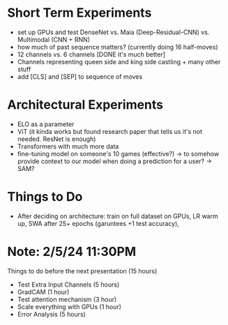 # Short Term Experiments
 - set up GPUs and test DenseNet vs. Maia (Deep-Residual-CNN) vs. Multimodal (CNN + RNN)
 - how much of past sequence matters? (currently doing 16 half-moves)
-  12 channels vs. 6 channels [DONE it's much better]
- Channels representing queen side and king side castling + many other stuff
- add [CLS] and [SEP] to sequence of moves 

# Architectural Experiments
- ELO as a parameter 
- ViT (it kinda works but found research paper that tells us it's not needed. ResNet is enough)
- Transformers with much more data 
- fine-tuning model on someone's 10 games (effective?) -> to somehow provide context to our model when doing a prediction for a user? -> SAM?

# Things to Do
- After deciding on architecture: train on full dataset on GPUs, LR warm up, SWA after 25+ epochs (garuntees +1 test accuracy), 

# Note: 2/5/24 11:30PM
Things to do before the next presentation (15 hours)
- Test Extra Input Channels (5 hours)
- GradCAM (1 hour)
- Test attention mechanism (3 hour)
- Scale everything with GPUs (1 hour)
- Error Analysis (5 hours)
